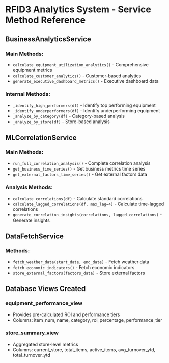 
# RFID3 Analytics System - Service Method Reference

## BusinessAnalyticsService

### Main Methods:
- `calculate_equipment_utilization_analytics()` - Comprehensive equipment metrics
- `calculate_customer_analytics()` - Customer-based analytics
- `generate_executive_dashboard_metrics()` - Executive dashboard data

### Internal Methods:
- `_identify_high_performers(df)` - Identify top performing equipment
- `_identify_underperformers(df)` - Identify underperforming equipment
- `_analyze_by_category(df)` - Category-based analysis
- `_analyze_by_store(df)` - Store-based analysis

## MLCorrelationService

### Main Methods:
- `run_full_correlation_analysis()` - Complete correlation analysis
- `get_business_time_series()` - Get business metrics time series
- `get_external_factors_time_series()` - Get external factors data

### Analysis Methods:
- `calculate_correlations(df)` - Calculate standard correlations
- `calculate_lagged_correlations(df, max_lag=4)` - Calculate time-lagged correlations
- `generate_correlation_insights(correlations, lagged_correlations)` - Generate insights

## DataFetchService

### Methods:
- `fetch_weather_data(start_date, end_date)` - Fetch weather data
- `fetch_economic_indicators()` - Fetch economic indicators
- `store_external_factors(factors_data)` - Store external factors

## Database Views Created

### equipment_performance_view
- Provides pre-calculated ROI and performance tiers
- Columns: item_num, name, category, roi_percentage, performance_tier

### store_summary_view
- Aggregated store-level metrics
- Columns: current_store, total_items, active_items, avg_turnover_ytd, total_turnover_ytd
